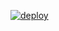 [![deploy](https://github.com/Lindwen/personnal-website/actions/workflows/deploy.yml/badge.svg)](https://github.com/Lindwen/personnal-website/actions/workflows/deploy.yml)
